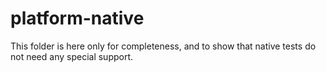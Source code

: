# platform-native

This folder is here only for completeness, and to show that
native tests do not need any special support.
